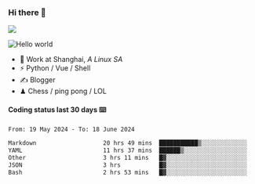 ### Hi there 👋
![](https://komarev.com/ghpvc/?username=Xuhandsome)


<img src="https://github-readme-stats.vercel.app/api?username=XuHandsome&show_icons=true&theme=merko" alt="Hello world">

<br/>

- 🍻  Work at Shanghai, _A Linux SA_
- ⚡  Python / Vue / Shell
- ✍️  Blogger
- ♟  Chess / ping pong / LOL

#### Coding status last 30 days ⌨️

<!--START_SECTION:waka-->

```txt
From: 19 May 2024 - To: 18 June 2024

Markdown                   20 hrs 49 mins  ███████████▒░░░░░░░░░░░░░   45.31 %
YAML                       11 hrs 37 mins  ██████▒░░░░░░░░░░░░░░░░░░   25.31 %
Other                      3 hrs 11 mins   █▓░░░░░░░░░░░░░░░░░░░░░░░   06.95 %
JSON                       3 hrs           █▓░░░░░░░░░░░░░░░░░░░░░░░   06.53 %
Bash                       2 hrs 53 mins   █▓░░░░░░░░░░░░░░░░░░░░░░░   06.29 %
```

<!--END_SECTION:waka-->
